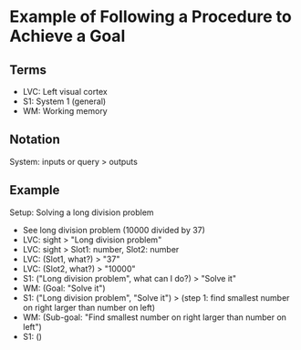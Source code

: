 # Example of Following a Procedure to Achieve a Goal

## Terms
* LVC: Left visual cortex
* S1: System 1 (general)
* WM: Working memory

## Notation
System: inputs or query > outputs

## Example

Setup: Solving a long division problem

* See long division problem (10000 divided by 37)
 * LVC: sight > "Long division problem"
 * LVC: sight > Slot1: number, Slot2: number
  * LVC: (Slot1, what?) > "37"
  * LVC: (Slot2, what?) > "10000"
* S1: ("Long division problem", what can I do?) > "Solve it"
* WM: (Goal: "Solve it")
* S1: ("Long division problem", "Solve it") > (step 1: find smallest number on right larger than number on left)
* WM: (Sub-goal: "Find smallest number on right larger than number on left")
* S1: ()
